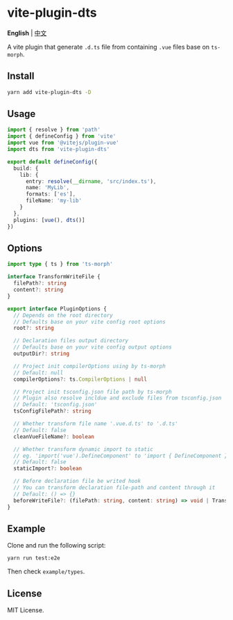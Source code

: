 # vite-plugin-dts

**English** | [中文](./README.zh_CN.md)

A vite plugin that generate `.d.ts` file from containing `.vue` files base on `ts-morph`.

## Install

```sh
yarn add vite-plugin-dts -D
```

## Usage

```ts
import { resolve } from 'path'
import { defineConfig } from 'vite'
import vue from '@vitejs/plugin-vue'
import dts from 'vite-plugin-dts'

export default defineConfig({
  build: {
    lib: {
      entry: resolve(__dirname, 'src/index.ts'),
      name: 'MyLib',
      formats: ['es'],
      fileName: 'my-lib'
    }
  },
  plugins: [vue(), dts()]
})
```

## Options

```ts
import type { ts } from 'ts-morph'

interface TransformWriteFile {
  filePath?: string
  content?: string
}

export interface PluginOptions {
  // Depends on the root directory
  // Defaults base on your vite config root options
  root?: string

  // Declaration files output directory
  // Defaults base on your vite config output options
  outputDir?: string

  // Project init compilerOptions using by ts-morph
  // Default: null
  compilerOptions?: ts.CompilerOptions | null

  // Project init tsconfig.json file path by ts-morph
  // Plugin also resolve incldue and exclude files from tsconfig.json
  // Default: 'tsconfig.json'
  tsConfigFilePath?: string

  // Whether transform file name '.vue.d.ts' to '.d.ts'
  // Default: false
  cleanVueFileName?: boolean

  // Whether transform dynamic import to static
  // eg. 'import('vue').DefineComponent' to 'import { DefineComponent } from "vue"'
  // Default: false
  staticImport?: boolean

  // Before declaration file be writed hook
  // You can transform declaration file-path and content through it
  // Default: () => {}
  beforeWriteFile?: (filePath: string, content: string) => void | TransformWriteFile
}
```

## Example

Clone and run the following script:

```sh
yarn run test:e2e
```

Then check `example/types`.

## License

MIT License.
